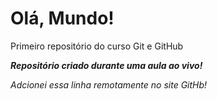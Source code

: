 # Olá, Mundo!
 Primeiro repositório do curso Git e GitHub

 __*Repositório criado durante uma aula ao vivo!*__
 
 _Adcionei essa linha remotamente no site GitHb!_
